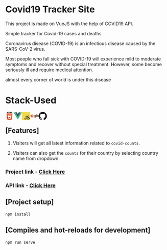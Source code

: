 
# Covid19 Tracker Site

This project is made on VueJS with the help of COVID19 API.

Simple tracker for Covid-19 cases and deaths

Coronavirus disease (COVID-19) is an infectious disease caused by the SARS-CoV-2 virus.

Most people who fall sick with COVID-19 will experience mild to moderate symptoms and recover without special treatment. However, some become seriously ill and require medical attention.

almost every corner of world is under this disease

# Stack-Used

<img  align="left"  alt="HTML5"  width="26px"  src="https://raw.githubusercontent.com/github/explore/80688e429a7d4ef2fca1e82350fe8e3517d3494d/topics/html/html.png"  />

<img  align="left"  alt="React"  width="26px"  src="https://raw.githubusercontent.com/github/explore/80688e429a7d4ef2fca1e82350fe8e3517d3494d/topics/vue/vue.png"  />

<img  align="left"  alt="JavaScript"  width="26px"  src="https://raw.githubusercontent.com/github/explore/80688e429a7d4ef2fca1e82350fe8e3517d3494d/topics/javascript/javascript.png"  />

<img  align="left"  alt="Git"  width="26px"  src="https://raw.githubusercontent.com/github/explore/80688e429a7d4ef2fca1e82350fe8e3517d3494d/topics/git/git.png"  />

<img  align="left"  alt="GitHub"  width="26px"  src="https://raw.githubusercontent.com/github/explore/78df643247d429f6cc873026c0622819ad797942/topics/github/github.png"  />

<br>


## [Features]

1. Visiters will get all latest information related to `covid-counts`.

2. Visiters can also get the `counts` for their country by selecting country name from dropdown.

### Project link - [Click Here](https://covid-counts-84421.web.app/)

### API link - [Click Here](https://data.covid19india.org/)



## [Project setup]
```
npm install
```

## [Compiles and hot-reloads for development]
```
npm run serve
```


